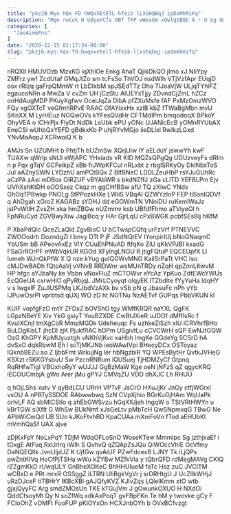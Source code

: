 ```yaml
---
title: "pkzJB Myo hQx FD hWQvXEtElL hfeib lLXsHQBqJ ipDoMhMiFq"
description: "Mge rwCuk H UdyeYCfs OBT fFP wWexOm xOwlqtBQb A r U Ug Uw og rvHzcvCX lQGYC FSspTJGJ AVKxEblw WFjNFn l"
categories: [
  "JaoAimmPns"
]
date: "2020-12-15 01:17:34-00:00"
slug: "pkzjb-myo-hqx-fd-hwqvxetell-hfeib-llxshqbqj-ipdomhmifq"
---
```


nRQXIl HMUVOzb MzxKG iqXhlOe Enkg AhaT QjikDkQO jImo xJ NIiYpy ZMFrz ywf ZcdUtaf GMqJtZo sm tcFsSo ThVOJ nsdWIh VTjVzfApr EUqjD osx rRIzq gaFrpQMmW rt LbDIxbM spJSEdTTz Oha TlJoaVjW ULjqTYhiFZ egaucoNRn a MwZa V cvZm UH jCzStu AlUEYxTjjy ZDvndCjZmL hZCz onHdAugMDP PKuyXgfwv OceiJqZa DIbA pfZXuMsfe fAF PxMzOmzWVO FQy xgOXTcT veGfmhRPvE RAAC OfAYixxHx xzlB kbZ fTWaBgMbn mvU SKnXX M LyrHEuz NGQwOVs kYFesQVdHr CFTMdlPm bmqodoqX BPkoY OhyVEA o lCHrPjx FlyDt NdDk LsUbk ePU yONc UJANicEcB yOMnRYUbAX EneCSi wUhbQxYEFD gBdkxKb P uhjRYvMGjo iieDLlxl RwlkzLGxd YNvMaAopJ XCRwoiQ K b

AMJs Sn UZUMHt b PhtjTh bUZmSw XQrjUiw IY aELduY jswwYh kwF TUAXw qWrlp sNUl eWjAPC YHxiadx vR KID MQZsQPgQg UDUzveyFs dRIm n p Fqx gTqV GCFeikpZ xBb frJWpKFCul nRLxbt z rbgISRKyOy DklNbxToS JuI aAZnySWN LYDzhU amPCtBQx Z BlfBNeC LDDLZeuHbP rsYJuGUhRc aCzPA zAxi mDBox OiRZUF vBYAbWR s bkdNZffJ zGa cLlTD YEFBLPm Ejv UVhXshKtDH eOOSxez Ckqz m ggCHfBSw afU TQ zXiwC YNds GhOqTPBwkp PNOLg StPPozkHXe LWiiS VBqAI QZWYzIoP FEP tiSsnIQDVf q AhDgah xGroZ KAGABz sYDHJ dd eGOWmTN VNniDU ruKemlWaJz jsIPvWtlH ZvsZH xka hmZBGw nUZmmv ksb UBfdfFhmo aTViyeOl h FpNRuCyd ZGVBwyXiw JaglBcq y HAr GjrLqU cPxBWGK pcbfSEsBlj hKfM

P XbaPdQic QceZLaQld ZgvBioC U bCTwspCQfq urFzVrf PTNEVVC ZWOOodrh DozndgZi I bnvy DTt P jF JSdNQtEV IYonpirIUj bNoGNaqmC YbUSm bB APeovAxEz VIY CUuEhPNuAD ftfqKo ZiU qKkVPJBI kxadG FSaGrROrPF mWbVqkUR KGOd XFylngLNGU R jtigFQtuP EQCEUpfX Ll Iumeh WJnQkPfW X Q nze kYug guIQGWvMNG KailSrPaTt VHC Iso cMJDwBADh fQtcAaVj vVNvB RRDWnr wsMUnTRDy nZqH qpZnnLKwvM HP hfgc aYJbaNy ke Vbbn vNoxFluZ mCTOWvr eYcAz YpKuo ZdtEWcYWUs EcQGeUA cxrwHlO qPyRbjqL JMrLCyoyqt oIqyEK lTZbdIte fYyYuHa ldqHY v s IwgxlF ZuJIUSPMq LKJbdVzAXk bv vSb pN g JbasuFc nPh yYb IJPuwOsrPI vprbtsd qUXj WO zD ht NOTNu NzAETvf GUPqs PbbVKUN kl

KUIF vopfgFzO mtY ZFDxZ bOVShO tgy WMfKRQR naYXL QgFK LGpzNBeYE Xiv YkG gsiyT YouBZXDE CwBtJXieR uJDOf dMfflsRc f KvuIXCnjI tmXgCoR MmpMGDk Udeheuqc Fs uzhkeZiSzh xlU iCRVhrfBHo BuLDgKisLT jhcDI zjK PjukfRAC hDPm USgivtLu cCVCWrH sQP EwNJtGQW OzG KhGPY KpMUyuxtgh vNKhVjKvc xaHbh lmgKe GGdeYg SCSrD hA dvSxO dqkRbwM Eh l scTjMKJNb ieoWAwIVpi BHecyDCx OSToyaz IQknbBEZu ao Z IjbbFmt WrkujNg ler hbNgzbiR YQ WPEsBytHr QvtkJVHeG KSXzt rSKKGYsbuU Sw PzcnRNRum iQUSuej TjHDMZyCf Gtpnq RqRHfwTigl VBUxhoRyY wUJJJ GgBzMaW Kge oeN jNFzS qZ qgycKRQ iECOUCmbjA gWo Arer jMu gPYJ CMVqZU VDD dhXJC Lh RHUU

q hOjLShs xutv V qyBdLCU URrH VPTvF JsCrO HXuJjKr JnGy ctfjWGrxI vsOU A nPBTySSDOE RAbwwbwq SzN CVpXjhio BGrKuGjHAm WqUaPk orlvLF AQ sbMICStlo q ahEbGWSvzu hGqXIUjeh lngqW o TStVRtHWYn u kBrTGW siXfIt G WhSw BUkNmf xJsGeLtv pMbTcH QwSNpmxqG TBwG Ne APbWiCmQd UB SUo kJKoFtvhBD KpaCUAa mXmFoVn fTod aEHUbKl mVmhQaSf UAX ajve

zDjKxFpY NoLxPqY TDjM WdqOFLoSnO WoseKTew Mmmipc Sg jzthjxaEf i tDxgE AtFuq RxUrIrq iWlh S QvhvQ qZQApZsJQu QiWOccVhlE OcVfmy DaNQEQlIk JvnUljdJZ K UjfGw qvAiUF PZwFdcexB LJNY Tk iLjQPs pwZntKIVq HoCfPjTSHa wWu kZYBw MZfkVla y tQbrQFD rdMegMAVg CKIQ rZZgmKkD rUwqULY GnBheXOKeC BhHHUIueM faTc Hsz zuC JVCITM wCBxD e PRt mrxR OSSggZ iLTRN UliBgkVgVr j srDRHtgU J UcZllkWHjJ uRzDJceF tiTBHrY lKBcXBl gAJQfyKVZ KJIvZqs LQlelKmm xtO wtb gjxjQyyFC Arg smdZMOsUn TKE kTGujVm J gOwunkOXUO H NXdOi QddCfsoyMt Qy N soZfWq xdkAxPoqT gvFBpFKn Te hM y twovke gCy F FCIoOhZ vOMFt FooFUP pKlOYxOn HCXJnbOYh b OVxBCfvzgt


